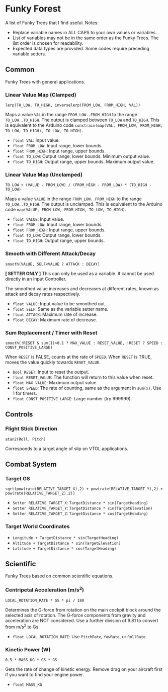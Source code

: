 # Funky Forest

A list of Funky Trees that I find useful. Notes:

- Replace variable names in ALL CAPS to your own values or variables.
- List of variables may not be in the same order as the Funky Trees. The list order is chosen for readability.
- Expected data types are provided. Some codes require preceding variable setters.

## Common

Funky Trees with general applications.

### Linear Value Map (Clamped)

`lerp(TO_LOW, TO_HIGH, inverselerp(FROM_LOW, FROM_HIGH, VAL))`

Maps a value `VAL` in the range `FROM_LOW..FROM_HIGH` to the range `TO_LOW..TO_HIGH`. The output is clamped between `TO_LOW` and `TO_HIGH`. This is equivalent to the Arduino code `constrain(map(VAL, FROM_LOW, FROM_HIGH, TO_LOW, TO_HIGH), TO_LOW, TO_HIGH)`.

- `float VAL`: Input value.
- `float FROM_LOW`: Input range, lower bounds.
- `float FROM_HIGH`: Input range, upper bounds.
- `float TO_LOW`: Output range, lower bounds. Minimum output value.
- `float TO_HIGH`: Output range, upper bounds. Maximum output value.

### Linear Value Map (Unclamped)

`TO_LOW + (VALUE - FROM_LOW) / (FROM_HIGH - FROM_LOW) * (TO_HIGH - TO_LOW)`

Maps a value `VALUE` in the range `FROM_LOW..FROM_HIGH` to the range `TO_LOW..TO_HIGH`. The output is unclamped. This is equivalent to the Arduino code `map(VALUE, FROM_LOW, FROM_HIGH, TO_LOW, TO_HIGH)`.

- `float VALUE`: Input value.
- `float FROM_LOW`: Input range, lower bounds.
- `float FROM_HIGH`: Input range, upper bounds.
- `float TO_LOW`: Output range, lower bounds.
- `float TO_HIGH`: Output range, upper bounds.

### Smooth with Different Attack/Decay

`smooth(VALUE, SELF<VALUE ? ATTACK : DECAY)`

**[ SETTER ONLY ]** This can only be used as a variable. It cannot be used directly in an Input Controller.

The smoothed value increases and decreases at different rates, known as attack and decay rates respectively.

- `float VALUE`: Input value to be smoothed out.
- `float SELF`: Same as the variable setter name.
- `float ATTACK`: Maximum rate of increase.
- `float DECAY`: Maximum rate of decrease.

### Sum Replacement / Timer with Reset

`smooth(!RESET & sum(1)>0.1 ? MAX_VALUE : RESET_VALUE, !RESET ? SPEED : CONST_POSITIVE_LARGE)`

When `RESET` is FALSE, counts at the rate of `SPEED`. When `RESET` is TRUE, moves the value quickly towards `RESET_VALUE`.

- `bool RESET`: Input to reset the output.
- `float RESET_VALUE`: The function will return to this value when reset.
- `float MAX_VALUE`: Maximum output value.
- `float SPEED`: The rate of counting, same as the argument in `sum(x)`. Use 1 for timers.
- `float CONST_POSITIVE_LARGE`: Large number (try 999999).

## Controls

### Flight Stick Direction

`atan2(Roll, Pitch)`

Corresponds to a target angle of slip on VTOL applications.

## Combat System

### Target GS

`sqrt(pow(rate(RELATIVE_TARGET_X),2) + pow(rate(RELATIVE_TARGET_Y),2) + pow(rate(RELATIVE_TARGET_Z),2))`

- `Setter RELATIVE_TARGET_X`: `TargetDistance * sin(TargetHeading)`
- `Setter RELATIVE_TARGET_Y`: `TargetDistance * sin(TargetElevation)`
- `Setter RELATIVE_TARGET_Z`: `TargetDistance * cos(TargetHeading)`

### Target World Coordinates

- `Longitude + TargetDistance * sin(TargetHeading)`
- `Altitude + TargetDistance * sin(TargetElevation)`
- `Latitude + TargetDistance * cos(TargetHeading)`

## Scientific

Funky Trees based on common scientific equations.

### Centripetal Acceleration (m/s<sup>2</sup>)

`LOCAL_ROTATION_RATE * GS * pi / 180`

Determines the G-force from rotation on the main cockpit block around the selected axis of rotation. The G-force components from gravity and acceleration are NOT considered. Use a further division of 9.81 to convert from m/s<sup>2</sup> to Gs.

- `float LOCAL_ROTATION_RATE`: Use `PitchRate`, `YawRate`, or `RollRate`.

### Kinetic Power (W)

`0.5 * MASS_KG * GS * GS`

Gets the rate of change of kinetic energy. Remove drag on your aircraft first if you want to find your engine power.

- `float MASS_KG`
